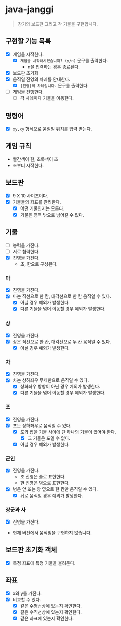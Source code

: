 # java-janggi

> 장기의 보드판 그리고 각 기물을 구현합니다.

## 구현할 기능 목록

- [x] 게임을 시작한다.
    - [x] `게임을 시작하시겠습니까? (y/n)` 문구를 출력한다.
        - n을 입력하는 경우 종료된다.
- [x] 보드판 초기화
- [x] 움직일 진영의 차례를 안내한다.
    - [x] `{진영}의 차례입니다.` 문구를 출력한다.
- [ ] 게임을 진행한다.
    - [ ] 각 차례마다 기물을 이동한다.

## 명령어

- [x] `xy,xy` 형식으로 움질일 위치를 입력 받는다.

## 게임 규칙

- 빨간색이 한, 초록색이 초
- 초부터 시작한다.

## 보드판

- [x] 9 X 10 사이즈이다.
- [x] 기물들의 좌표를 관리한다.
    - [x] 어떤 기물인지는 모른다.
    - [x] 기물은 영역 밖으로 넘어갈 수 없다.

## 기물

- [ ] 능력을 가진다.
- [ ] 서로 협력한다.
- [x] 진영을 가진다.
    - 초, 한으로 구성된다.

### 마

- [x] 진영을 가진다.
- [x] 마는 직선으로 한 칸, 대각선으로 한 칸 움직일 수 있다.
    - [x] 아닐 경우 예외가 발생한다.
    - [x] 다른 기물을 넘어 이동할 경우 예외가 발생한다.

### 상

- [x] 진영을 가진다.
- [x] 상은 직선으로 한 칸, 대각선으로 두 칸 움직일 수 있다.
    - [x] 아닐 경우 예외가 발생한다.

### 차

- [x] 진영을 가진다.
- [x] 차는 상하좌우 무제한으로 움직일 수 있다.
  - [x] 상화좌우 방향이 아닌 경우 예외가 발생한다.
  - [x] 다른 기물을 넘어 이동할 경우 예외가 발생한다.

### 포

- [x] 진영을 가진다.
- [x] 포는 상하좌우로 움직일 수 있다.
    - [x] 포와 잡을 기물 사이에 단 하나의 기물이 있어야 한다.
        - [x] 그 기물은 포일 수 없다.
    - [x] 아닐 경우 예외가 발생한다.

### 군인

- [x] 진영을 가진다.
    - 초 진영은 졸로 표현한다.
    - 한 진영은 병으로 표현한다.
- [x] 병은 앞 또는 양 옆으로 한 칸만 움직일 수 있다.
    - [x] 뒤로 움직일 경우 예외가 발생한다.

### 장군과 사

- [x] 진영을 가진다.
- 현재 버전에서 움직임을 구현하지 않습니다.

## 보드판 초기화 객체

- [x] 특정 좌표에 특정 기물을 올려둔다.

## 좌표

- [x] x와 y를 가진다.
- [x] 비교할 수 있다.
    - [x] 같은 수평선상에 있는지 확인한다.
    - [x] 같은 수직선상에 있는지 확인한다.
    - [x] 같은 좌표에 있는지 확인한다.